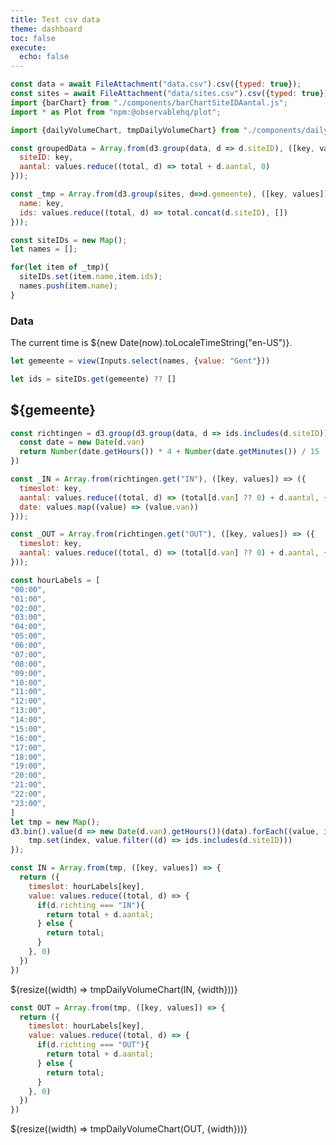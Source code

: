 ```yaml
---
title: Test csv data
theme: dashboard
toc: false
execute:
  echo: false
---
```


```js
const data = await FileAttachment("data.csv").csv({typed: true});
const sites = await FileAttachment("data/sites.csv").csv({typed: true});
import {barChart} from "./components/barChartSiteIDAantal.js";
import * as Plot from "npm:@observablehq/plot";
```

```js
import {dailyVolumeChart, tmpDailyVolumeChart} from "./components/dailyVolume.js";
```

```js
const groupedData = Array.from(d3.group(data, d => d.siteID), ([key, values]) => ({
  siteID: key,
  aantal: values.reduce((total, d) => total + d.aantal, 0)
}));

const _tmp = Array.from(d3.group(sites, d=>d.gemeente), ([key, values]) => ({
  name: key,
  ids: values.reduce((total, d) => total.concat(d.siteID), [])
}));

const siteIDs = new Map();
let names = [];

for(let item of _tmp){
  siteIDs.set(item.name,item.ids);
  names.push(item.name);
}
```

### Data

The current time is ${new Date(now).toLocaleTimeString("en-US")}.


```js
let gemeente = view(Inputs.select(names, {value: "Gent"}))
```

```js
let ids = siteIDs.get(gemeente) ?? []
```


<h2>${gemeente}</h2>

```js
const richtingen = d3.group(d3.group(data, d => ids.includes(d.siteID)).get(true), d => d.richting, d => {
  const date = new Date(d.van)
  return Number(date.getHours()) * 4 + Number(date.getMinutes()) / 15
})
```

```js
const _IN = Array.from(richtingen.get("IN"), ([key, values]) => ({
  timeslot: key,
  aantal: values.reduce((total, d) => (total[d.van] ?? 0) + d.aantal, {}),
  date: values.map((value) => (value.van))
}));
```

```js
const _OUT = Array.from(richtingen.get("OUT"), ([key, values]) => ({
  timeslot: key,
  aantal: values.reduce((total, d) => (total[d.van] ?? 0) + d.aantal, {})
}));
```

[//]: # (<div class="grid grid-cols-1">)

[//]: # (  <div class="card">${resize&#40;&#40;width&#41; => dailyVolumeChart&#40;IN, {width}&#41;&#41;}</div>)

[//]: # (</div>)

```js
const hourLabels = [
"00:00", 
"01:00", 
"02:00", 
"03:00", 
"04:00", 
"05:00", 
"06:00", 
"07:00", 
"08:00", 
"09:00", 
"10:00", 
"11:00", 
"12:00", 
"13:00", 
"14:00", 
"15:00", 
"16:00", 
"17:00", 
"18:00", 
"19:00", 
"20:00", 
"21:00", 
"22:00", 
"23:00", 
]
let tmp = new Map();
d3.bin().value(d => new Date(d.van).getHours())(data).forEach((value, index) => {
    tmp.set(index, value.filter((d) => ids.includes(d.siteID)))
});
```

```js
const IN = Array.from(tmp, ([key, values]) => {
  return ({
    timeslot: hourLabels[key],
    value: values.reduce((total, d) => {
      if(d.richting === "IN"){
        return total + d.aantal;
      } else {
        return total;
      }
    }, 0)
  })
})
```

<div class="grid grid-cols-1">
  <div class="card">${resize((width) => tmpDailyVolumeChart(IN, {width}))}</div>
</div>


```js
const OUT = Array.from(tmp, ([key, values]) => {
  return ({
    timeslot: hourLabels[key],
    value: values.reduce((total, d) => {
      if(d.richting === "OUT"){
        return total + d.aantal;
      } else {
        return total;
      }
    }, 0)
  })
})
```

<div class="grid grid-cols-1">
  <div class="card">${resize((width) => tmpDailyVolumeChart(OUT, {width}))}</div>
</div>
